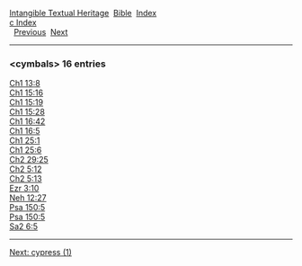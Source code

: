 [Intangible Textual Heritage](../../index)  [Bible](../index) 
[Index](index)   
[c Index](_c_)  
  [Previous](c02786)  [Next](c02788) 

------------------------------------------------------------------------

### &lt;cymbals&gt; 16 entries

[Ch1 13:8](../kjv/ch1013.htm#008)  
[Ch1 15:16](../kjv/ch1015.htm#016)  
[Ch1 15:19](../kjv/ch1015.htm#019)  
[Ch1 15:28](../kjv/ch1015.htm#028)  
[Ch1 16:42](../kjv/ch1016.htm#042)  
[Ch1 16:5](../kjv/ch1016.htm#005)  
[Ch1 25:1](../kjv/ch1025.htm#001)  
[Ch1 25:6](../kjv/ch1025.htm#006)  
[Ch2 29:25](../kjv/ch2029.htm#025)  
[Ch2 5:12](../kjv/ch2005.htm#012)  
[Ch2 5:13](../kjv/ch2005.htm#013)  
[Ezr 3:10](../kjv/ezr003.htm#010)  
[Neh 12:27](../kjv/neh012.htm#027)  
[Psa 150:5](../kjv/psa150.htm#005)  
[Psa 150:5](../kjv/psa150.htm#005)  
[Sa2 6:5](../kjv/sa2006.htm#005)  

------------------------------------------------------------------------

[Next: cypress (1)](c02788)
